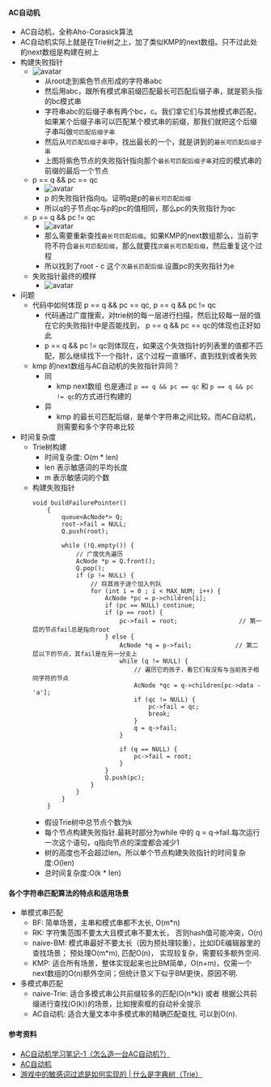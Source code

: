 #### AC自动机
- AC自动机，全称Aho-Corasick算法
- AC自动机实际上就是在Trie树之上，加了类似KMP的next数组。只不过此处的next数组是构建在树上
- 构建失败指针
  - ![avatar](images/../../images/ac_automata_1.png)
    - 从root走到紫色节点形成的字符串abc
    - 然后用abc，跟所有模式串前缀匹配最长可匹配后缀子串，就是箭头指的bc模式串
    - 字符串abc的后缀子串有两个bc，c。我们拿它们与其他模式串匹配，如果某个后缀子串可以匹配某个模式串的前缀，那我们就把这个后缀子串叫做`可匹配后缀子串`
    - 然后从`可匹配后缀子串`中，找出最长的一个，就是讲到的`最长可匹配后缀子串`
    - 上图将紫色节点的失败指针指向那个`最长可匹配后缀子串`对应的模式串的前缀的最后一个节点
  - p == q && pc == qc
    - ![avatar](images/../../images/ac_automata_2.png)
    - p 的失败指针指向q。证明q是p的`最长可匹配后缀`
    - 所以q的子节点qc与p的pc的值相同，那么pc的失败指针为qc
  - p == q && pc != qc
    - ![avatar](images/../../images/ac_automata_3.png)
    - 那么需要重新查找`最长可匹配后缀`。如果KMP的next数组那么，当前字符不符合`最长可匹配后缀`，那么就要找`次最长可匹配后缀`，然后重复这个过程
    - 所以找到了root - c 这个`次最长匹配后缀`.设置pc的失败指针为e
  - 失败指针最终的模样
    - ![avatar](images/../../images/ac_automata_4.png)
- 问题
  - 代码中如何体现 p == q && pc == qc, p == q && pc != qc
    - 代码通过广度搜索，对trie树的每一层进行扫描，然后比较每一层的值在它的失败指针中是否能找到， p == q && pc == qc的体现也正好如此
    - p == q && pc != qc则体现在，如果这个失效指针的列表里的值都不匹配，那么继续找下一个指针，这个过程一直循环，直到找到或者失败
  - kmp 的next数组与AC自动机的失败指针异同？
    - 同
      - kmp next数组 也是通过 `p == q && pc == qc` 和 `p == q && pc != qc`的方式进行构建的
    - 异
      - kmp 的最长可匹配后缀，是单个字符串之间比较。而AC自动机，则需要和多个字符串比较
- 时间复杂度
  - Trie树构建
    - 时间复杂度: O(m * len)
    - len 表示敏感词的平均长度
    - m 表示敏感词的个数
  - 构建失败指针
    ```
    void buildFailurePointer() 
        {
            queue<AcNode*> Q;
            root->fail = NULL;
            Q.push(root);
            
            while (!Q.empty()) {
                // 广度优先遍历
                AcNode *p = Q.front();
                Q.pop();
                if (p != NULL) {
                    // 将其孩子逐个加入列队
                    for (int i = 0 ; i < MAX_NUM; i++) {
                        AcNode *pc = p->children[i];
                        if (pc == NULL) continue;
                        if (p == root) {
                            pc->fail = root;                 // 第一层的节点fail总是指向root
                        } else {
                            AcNode *q = p->fail;            // 第二层以下的节点，其fail是在另一分支上
                            while (q != NULL) {
                                // 遍历它的孩子，看它们有没有与当前孩子相同字符的节点
                                AcNode *qc = q->children[pc->data - 'a'];
                                if (qc != NULL) {
                                    pc->fail = qc;
                                    break;
                                }
                                q = q->fail;
                            }

                            if (q == NULL) {
                                pc->fail = root;
                            }
                        }
                        Q.push(pc);
                    }
                }
            }
        }
    ```
    - 假设Trie树中总节点个数为k
    - 每个节点构建失败指针.最耗时部分为while 中的 q = q->fail.每次运行一次这个语句，q指向节点的深度都会减少1
    - 树的高度也不会超过len。所以单个节点构建失败指针的时间复杂度:O(len)
    - 总时间复杂度:O(k * len)
#### 各个字符串匹配算法的特点和适用场景
- 单模式串匹配
  - BF: 简单场景，主串和模式串都不太长, O(m*n)
  - RK: 字符集范围不要太大且模式串不要太长， 否则hash值可能冲突，O(n)
  - naive-BM: 模式串最好不要太长（因为预处理较重），比如IDE编辑器里的查找场景； 预处理O(m*m), 匹配O(n)， 实现较复杂，需要较多额外空间.
  - KMP: 适合所有场景，整体实现起来也比BM简单，O(n+m)，仅需一个next数组的O(n)额外空间；但统计意义下似乎BM更快，原因不明.
- 多模式串匹配
  - naive-Trie: 适合多模式串公共前缀较多的匹配(O(n*k)) 或者 根据公共前缀进行查找(O(k))的场景，比如搜索框的自动补全提示
  - AC自动机: 适合大量文本中多模式串的精确匹配查找, 可以到O(n).
#### 参考资料
- [AC自动机学习笔记-1（怎么造一台AC自动机?）](https://www.cnblogs.com/sclbgw7/p/9260756.html)
- [AC自动机](https://zhuanlan.zhihu.com/p/80325757)
- [游戏中的敏感词过滤是如何实现的 | 什么是字典树（Trie）](https://mp.weixin.qq.com/s/O2NcwO3HUqz5pdwCJa3bqQ)
